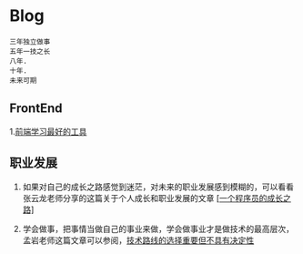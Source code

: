 # Blog

```
三年独立做事
五年一技之长
八年.
十年.
未来可期
```

## FrontEnd
1.[前端学习最好的工具](https://developer.chrome.com/docs/devtools/)

## 职业发展

1. 如果对自己的成长之路感觉到迷茫，对未来的职业发展感到模糊的，可以看看张云龙老师分享的这篇关于个人成长和职业发展的文章
[[一个程序员的成长之路]](https://github.com/fouber/blog/issues/41)

2. 学会做事，把事情当做自己的事业来做，学会做事业才是做技术的最高层次，孟岩老师这篇文章可以参阅，[技术路线的选择重要但不具有决定性](https://blog.csdn.net/myan/article/details/3247071)
